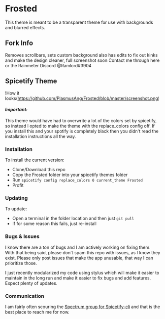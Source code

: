 # Frosted
This theme is meant to be a transparent theme for use with backgrounds and blurred effects.

## Fork Info
Removes scrollbars, sets custom background
also has edits to fix out kinks and make the design cleaner, full screenshot soon
Contact me through here or the Rainmeter Discord @Ramlord#3904
## Spicetify Theme
!How it looks(https://github.com/PlasmusAng/Frosted/blob/master/screenshot.png)
#### *Important:*

This theme would have had to overwrite a lot of the colors set by spicetify, so instead I opted to make the theme with the replace_colors config off. If you install this and your spotify is completely black then you didn't read the installation instructions all the way.

### Installation

To install the current version:

* Clone/Download this repo
* Copy the Frosted folder into your spicetify themes folder
* Run `spicetify config replace_colors 0 current_theme Frosted`
* Profit

### Updating

To update:

* Open a terminal in the folder location and then just `git pull`
* If for some reason this fails, just re-install

### Bugs & Issues

I know there are a ton of bugs and I am actively working on fixing them. With that being said, please don't spam this repo with issues, as I know they exist. Please only post issues that make the app unusable, that way I can prioritize those.

I just recently modularized my code using stylus which will make it easier to maintain in the long run and make it easier to fix bugs and add features. Expect plenty of updates.

### Communication

I am fairly often scouring the [Spectrum group for Spicetify-cli](https://spectrum.chat/spicetify?tab=posts) and that is the best place to reach me for now.

